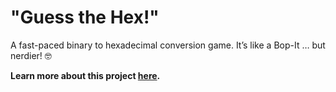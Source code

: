 # "Guess the Hex!"
A fast-paced binary to hexadecimal conversion game. It’s like a Bop-It … but nerdier! 🤓

**Learn more about this project [here](https://grantwilk.com/portfolio/guess-the-hex/).**
